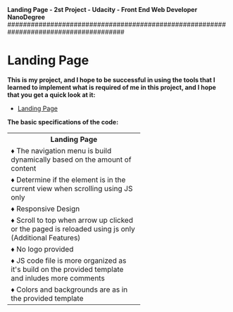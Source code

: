 <strong> 
Landing Page - 2st Project - Udacity - Front End Web Developer NanoDegree
</strong>
######################################################################################
<body>
    <h1>
        Landing Page 
    </h1>
    <p>
        <strong>This is my project, and I hope to be successful in using the tools that I learned to implement what is required of me in this project, and I hope that you get a quick look at it:
        </strong>
    </p>
    <ul>
        <li>
            <a href="index.html" target="_blank">Landing Page </a>
        </li>  
    </ul>
    <p>
        <strong>
            The basic specifications of the code:
        </strong>
    </p>
    <table style="width:60%">
        <tr>
            <th>Landing Page </th>
        </tr>
        <tr>
            <td>&#9830; The navigation menu is build dynamically based on the amount of content </td>
        </tr>
        <tr>
            <td>&#9830; Determine if the element is in the current view when scrolling using JS only</td>
        </tr>
        <tr>
            <td>&#9830; Responsive Design</td>
        </tr>
        <tr>
            <td>
                &#9830; Scroll to top when arrow up clicked or the paged is reloaded using js only (Additional Features)
            </td>
        </tr>
        <tr>
            <td>&#9830; No logo provided</td>
        </tr>
        <tr>
            <td>
                &#9830; JS code file is more organized as it's build on the provided template and inludes more comments
            </td>
        </tr>
        <tr>
            <td>&#9830; Colors and backgrounds are as in the provided template </td>
        </tr>
    </table>

</body>
